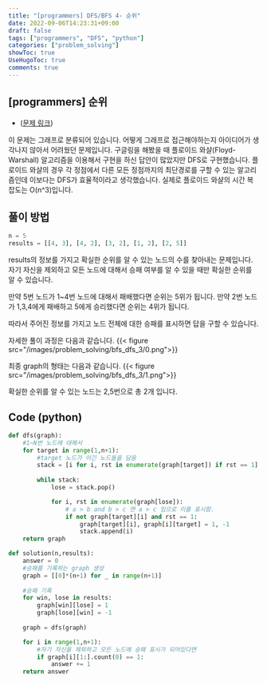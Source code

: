 ```yaml
---
title: "[programmers] DFS/BFS 4- 순위"
date: 2022-09-06T14:23:31+09:00
draft: false
tags: ["programmers", "DFS", "python"]
categories: ["problem_solving"]
showToc: true
UseHugoToc: true
comments: true
---
```

## [programmers] 순위
- ([문제 링크](https://school.programmers.co.kr/learn/courses/30/lessons/49191))

이 문제는 그래프로 분류되어 있습니다. 어떻게 그래프로 접근해야하는지 아이디어가 생각나지 않아서 어려웠던 문제입니다. 구글링을 해봤을 때 플로이드 와샬(Floyd-Warshall) 알고리즘을 이용해서 구현을 하신 답안이 많았지만 DFS로 구현했습니다. 플로이드 와샬의 경우 각 정점에서 다른 모든 정점까지의 최단경로를 구할 수 있는 알고리즘인데 이보다는 DFS가 효율적이라고 생각했습니다. 실제로 플로이드 와샬의 시간 복잡도는 O(n^3)입니다. 

## 풀이 방법

```python
n = 5
results = [[4, 3], [4, 2], [3, 2], [1, 2], [2, 5]]
```

results의 정보를 가지고 확실한 순위를 알 수 있는 노드의 수를 찾아내는 문제입니다. 자기 자신을 제외하고 모든 노드에 대해서 승패 여부를 알 수 있을 때만 확실한 순위를 알 수 있습니다. 

만약 5번 노드가 1~4번 노드에 대해서 패배했다면 순위는 5위가 됩니다. 
만약 2번 노드가 1,3,4에게 패배하고 5에게 승리했다면 순위는 4위가 됩니다. 

따라서 주어진 정보를 가지고 노드 전체에 대한 승패를 표시하면 답을 구할 수 있습니다. 

자세한 풀이 과정은 다음과 같습니다. 
{{< figure src="/images/problem_solving/bfs_dfs_3/0.png">}}

최종 graph의 형태는 다음과 같습니다.
{{< figure src="/images/problem_solving/bfs_dfs_3/1.png">}}

확실한 순위를 알 수 있는 노드는 2,5번으로 총 2개 입니다. 
## Code (python)
```python
def dfs(graph):
    #1~N번 노드에 대해서
    for target in range(1,n+1):
        #target 노드가 이긴 노드들을 담음
        stack = [i for i, rst in enumerate(graph[target]) if rst == 1]
        
        while stack:
            lose = stack.pop()

            for i, rst in enumerate(graph[lose]):
                # a > b and b > c 면 a > c 임으로 이를 표시함.
                if not graph[target][i] and rst == 1:
                    graph[target][i], graph[i][target] = 1, -1
                    stack.append(i)
    return graph

def solution(n,results):
    answer = 0
    #승패를 기록하는 graph 생성
    graph = [[0]*(n+1) for _ in range(n+1)]
    
    #승패 기록
    for win, lose in results:
        graph[win][lose] = 1
        graph[lose][win] = -1
    
    graph = dfs(graph)

    for i in range(1,n+1):
        #자기 자신을 제외하고 모든 노드에 승패 표시가 되어있다면
        if graph[i][1:].count(0) == 1:
            answer += 1 
    return answer
```